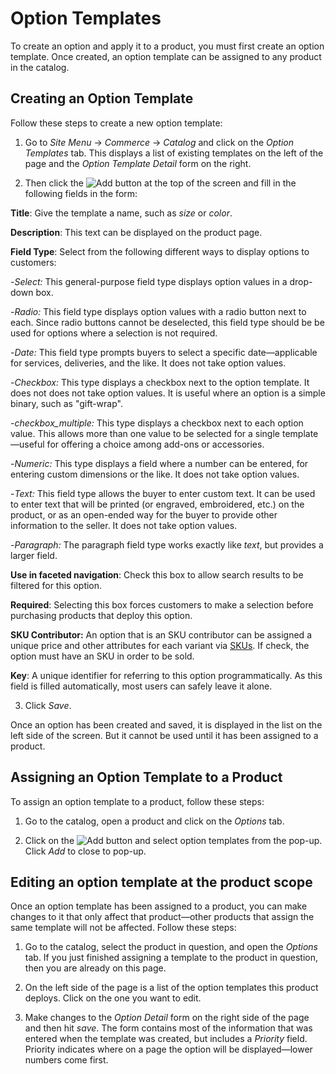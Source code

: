 # Option Templates 

To create an option and apply it to a product, you must first create an option
template. Once created, an option template can be assigned to any product in the catalog.

## Creating an Option Template

Follow these steps to create a new option template:

1.  Go to *Site Menu* &rarr; *Commerce* &rarr; *Catalog* and click on the
    *Option Templates* tab. This displays a list of existing templates on the
    left of the page and the *Option Template Detail* form on the right.

2.  Then click the ![Add](../../../images/icon-add.png) button at the top of the
    screen and fill in the following fields in the form:

**Title**: Give the template a name, such as *size* or *color*.

**Description**: This text can be displayed on the product page.

**Field Type**: Select from the following different ways to display
options to customers:

-*Select:* This general-purpose field type displays option values in a drop-down
box.

-*Radio:* This field type displays option values with a radio button next to
each. Since radio buttons cannot be deselected, this field type should be be
used for options where a selection is not required.

-*Date:* This field type prompts buyers to select a specific date&mdash;applicable
for services, deliveries, and the like. It does not take option values.

-*Checkbox:* This type displays a checkbox next to the option template. It does
not does not take option values. It is useful where an option is a simple
binary, such as "gift-wrap".

-*checkbox_multiple:* This type displays a checkbox next to each option value.
This allows more than one value to be selected for a single template&mdash;useful for
offering a choice among add-ons or accessories.

-*Numeric:* This type displays a field where a number can be entered, for
entering custom dimensions or the like. It does not take option values.

-*Text:* This field type allows the buyer to enter custom text. It can be used
to enter text that will be printed (or engraved, embroidered, etc.) on the
product, or as an open-ended way for the buyer to provide other information to
the seller. It does not take option values.

-*Paragraph:* The paragraph field type works exactly like *text*, but provides
a larger field.

**Use in faceted navigation**: Check this box to allow search results to be
filtered for this option.

**Required**: Selecting this box forces customers to make a selection before
purchasing products that deploy this option.

**SKU Contributor:** An option that is an SKU contributor can be assigned
a unique price and other attributes for each variant via
[SKUs](discover/portal/-/knowledge_base/7-1/SKUs). If check, the option must
have an SKU in order to be sold.

**Key**: A unique identifier for referring to this option programmatically. As
this field is filled automatically, most users can safely leave it alone.

3.  Click *Save*.

Once an option has been created and saved, it is displayed in the list on the
left side of the screen. But it cannot be used until it has been assigned to
a product.

## Assigning an Option Template to a Product

To assign an option template to a product, follow these steps:

1.  Go to the catalog, open a product and click on the *Options* tab.

2.  Click on the ![Add](../../../images/icon-add.png) button and select option
    templates from the pop-up. Click *Add* to close to pop-up.

## Editing an option template at the product scope

Once an option template has been assigned to a product, you can make changes to
it that only affect that product&mdash;other products that assign the same template
will not be affected. Follow these steps:

1.  Go to the catalog, select the product in question, and open the *Options*
    tab. If you just finished assigning a template to the product in question,
    then you are already on this page.

2.  On the left side of the page is a list of the option templates this product
    deploys. Click on the one you want to edit.

3.  Make changes to the *Option Detail* form on the right side of the page and
    then hit *save*. The form contains most of the information that was entered
    when the template was created, but includes a *Priority* field. Priority
    indicates where on a page the option will be displayed&mdash;lower numbers come
    first.

